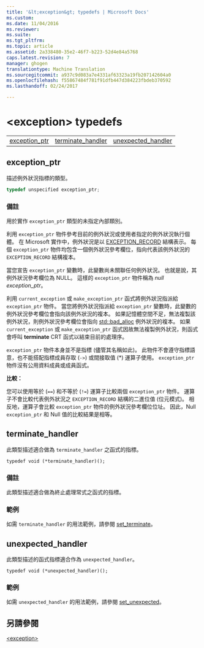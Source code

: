 ```yaml
---
title: '&lt;exception&gt; typedefs | Microsoft Docs'
ms.custom: 
ms.date: 11/04/2016
ms.reviewer: 
ms.suite: 
ms.tgt_pltfrm: 
ms.topic: article
ms.assetid: 2a338480-35e2-46f7-b223-52d4e84a5768
caps.latest.revision: 7
manager: ghogen
translationtype: Machine Translation
ms.sourcegitcommit: a937c9d083a7e4331af63323a19fb207142604a0
ms.openlocfilehash: f55867484f781f91dfb447d384223fbdeb370592
ms.lasthandoff: 02/24/2017

---
```

# <a name="ltexceptiongt-typedefs"></a>&lt;exception&gt; typedefs
||||  
|-|-|-|  
|[exception_ptr](#exception_ptr)|[terminate_handler](#terminate_handler)|[unexpected_handler](#unexpected_handler)|  
  
##  <a name="a-nameexceptionptra--exceptionptr"></a><a name="exception_ptr"></a>  exception_ptr  
 描述例外狀況指標的類型。  
  
```cpp  
typedef unspecified exception_ptr;
```  
  
### <a name="remarks"></a>備註  
 用於實作 `exception_ptr` 類型的未指定內部類別。  
  
 利用 `exception_ptr` 物件參考目前的例外狀況或使用者指定的例外狀況執行個體。 在 Microsoft 實作中，例外狀況是以 [EXCEPTION_RECORD](http://msdn.microsoft.com/library/windows/desktop/aa363082) 結構表示。 每個 `exception_ptr` 物件均包含一個例外狀況參考欄位，指向代表該例外狀況的 `EXCEPTION_RECORD` 結構複本。  
  
 當您宣告 `exception_ptr` 變數時，此變數尚未關聯任何例外狀況。 也就是說，其例外狀況參考欄位為 NULL。 這樣的 `exception_ptr` 物件稱為 *null exception_ptr*。  
  
 利用 `current_exception` 或 `make_exception_ptr` 函式將例外狀況指派給 `exception_ptr` 物件。 當您將例外狀況指派給 `exception_ptr` 變數時，此變數的例外狀況參考欄位會指向該例外狀況的複本。 如果記憶體空間不足，無法複製該例外狀況，則例外狀況參考欄位會指向 [std::bad_alloc](../standard-library/bad-alloc-class.md) 例外狀況的複本。 如果 `current_exception` 或 `make_exception_ptr` 函式因故無法複製例外狀況，則函式會呼叫 **terminate** CRT 函式以結束目前的處理序。  
  
 `exception_ptr` 物件本身並不是指標 (儘管其名稱如此)。 此物件不會遵守指標語意，也不能搭配指標成員存取 (`->`) 或間接取值 (*) 運算子使用。 `exception_ptr` 物件沒有公用資料成員或成員函式。  
  
 **比較：**  
  
 您可以使用等於 (`==`) 和不等於 (`!=`) 運算子比較兩個 `exception_ptr` 物件。 運算子不會比較代表例外狀況之 `EXCEPTION_RECORD` 結構的二進位值 (位元模式)。 相反地，運算子會比較 `exception_ptr` 物件的例外狀況參考欄位位址。 因此，Null `exception_ptr` 和 Null 值的比較結果是相等。  
  
##  <a name="a-nameterminatehandlera--terminatehandler"></a><a name="terminate_handler"></a>  terminate_handler  
 此類型描述適合做為 `terminate_handler` 之函式的指標。  
  
```
typedef void (*terminate_handler)();
```  
  
### <a name="remarks"></a>備註  
 此類型描述適合做為終止處理常式之函式的指標。  
  
### <a name="example"></a>範例  
  如需 `terminate_handler` 的用法範例，請參閱 [set_terminate](../standard-library/exception-functions.md#set_terminate)。  
  
##  <a name="a-nameunexpectedhandlera--unexpectedhandler"></a><a name="unexpected_handler"></a>  unexpected_handler  
 此類型描述的函式指標適合作為 `unexpected_handler`。  
  
```
typedef void (*unexpected_handler)();
```  
  
### <a name="example"></a>範例  
  如需 `unexpected_handler` 的用法範例，請參閱 [set_unexpected](../standard-library/exception-functions.md#set_unexpected)。  
  
## <a name="see-also"></a>另請參閱  
 [\<exception>](../standard-library/exception.md)





